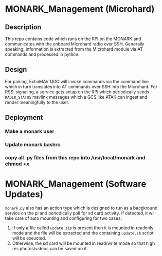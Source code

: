# MONARK_Management (Microhard)

## Description
This repo contains code which runs on the RPi on the MONARK and communicates with the onboard Microhard radio over SSH. Generally speaking, information is extracted from the Microhard module via AT commands and processed in python.

## Design
For pairing, EchoMAV QGC will invoke commands via the command line which in turn translates into AT commands over SSH into the Microhard.
For RSSI signaling, a service gets setup on the RPi which periodically sends `RADIO_STATUS` mavlink messages which a GCS like ATAK can ingest and render meaningfully to the user.

## Deployment
### Make a monark user
### Update monark bashrc
### copy all .py files from this repo into /usr/local/monark and chmod +x


# MONARK_Management (Software Updates)
`monark.py` also has an action type which is designed to run as a bacgkround service on the pi and periodically poll for sd card activity. If detected, it will take care of auto mounting and configuring for two cases:
1. If only a file called `update.zip` is present then it is mounted in readonly mode and the file will be extracted and the containing `update.sh` script will be exeucted.
2. Otherwise, the sd card will be mounted in read/write mode so that high res photos/videos can be saved on it.
